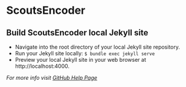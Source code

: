 # ScoutsEncoder

## Build ScoutsEncoder local Jekyll site

- Navigate into the root directory of your local Jekyll site repository.
- Run your Jekyll site locally: `$ bundle exec jekyll serve`
- Preview your local Jekyll site in your web browser at http://localhost:4000.

_For more info visit [GitHub Help Page](https://help.github.com/articles/setting-up-your-github-pages-site-locally-with-jekyll/)_